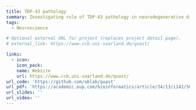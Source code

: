 ```yaml
---
title: TDP-43 pathology
summary: Investigating role of TDP-43 pathology in neurodegenerative diseases (papers in preparation)
tags:
  - Neuroscience

# Optional external URL for project (replaces project detail page).
# external_link: https://www.ccb.uni-saarland.de/quast/

links:
  - icon: 
    icon_pack: 
    name: Website
    url: https://www.ccb.uni-saarland.de/quast/
url_code: 'https://github.com/ablab/quast'
url_pdf: 'https://academic.oup.com/bioinformatics/article/34/13/i142/5045727'
url_slides: ''
url_video: ''
---
```

